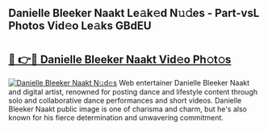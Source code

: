 ## Danielle Bleeker Naakt Le𝚊k𝚎d N𝚞𝚍es - Part-vsL Photos Vid𝚎o Le𝚊ks GBdEU

# <h2><a href="http://fb0qc1.evod.top/?m=Danielle+Bleeker+Naakt">🔗 👉🔴 Danielle Bleeker Naakt Vid𝚎o Ph𝚘t𝚘s</a></h2>

[![Danielle Bleeker Naakt N𝚞d𝚎s](https://i.imgur.com/8V9OHl7.gif)](http://fb0qc1.evod.top/?m=Danielle+Bleeker+Naakt)
Web entertainer Danielle Bleeker Naakt and digital artist, renowned for posting dance and lifestyle content through solo and collaborative dance performances and short videos. Danielle Bleeker Naakt public image is one of charisma and charm, but he's also known for his fierce determination and unwavering commitment. 
